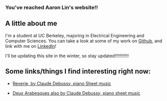 ### You've reached Aaron Lin's website!!
## A little about me
  I'm a student at UC Berkeley, majoring in Electrical Engineering and Computer Sciences. You can take a look at some of my work on [Github](https://github.com/lin-aaron/), and link with me on [LinkedIn](https://linkedin.com/aaronlin6)! 

I'll be updating this site in the winter, so stay updated!!!!!!!!!!!

## Some links/things I find interesting right now:
* [Reverie, by Claude Debussy, piano Sheet music](http://ks.petruccimusiclibrary.org/files/imglnks/usimg/9/97/IMSLP14012-Debussy_-_R%C3%AAverie_(piano).pdf)

* [Deux Arabesques also by Claude Debussy, piano sheet music](http://ks.petruccimusiclibrary.org/files/imglnks/usimg/3/37/IMSLP02821-Debussy-L066.pdf)
